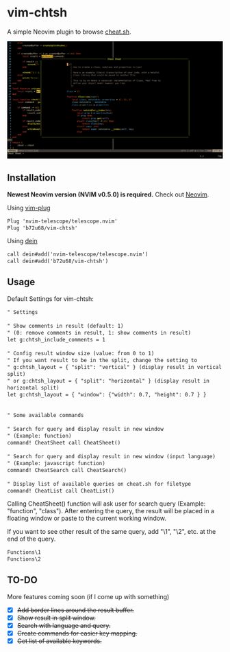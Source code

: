 # vim-chtsh

A simple Neovim plugin to browse [cheat.sh](https://cheat.sh).

![Vim-chtsh Demo](vim-chtsh-demo.png)

## Installation

**Newest Neovim version (NVIM v0.5.0) is required.** Check out [Neovim](https://github.com/neovim/neovim).

Using [vim-plug](https://github.com/junegunn/vim-plug)

```viml
Plug 'nvim-telescope/telescope.nvim'
Plug 'b72u68/vim-chtsh'
```

Using [dein](https://github.com/Shougo/dein.vim)

```viml
call dein#add('nvim-telescope/telescope.nvim')
call dein#add('b72u68/vim-chtsh')
```

## Usage

Default Settings for vim-chtsh:

```viml
" Settings

" Show comments in result (default: 1)
" (0: remove comments in result, 1: show comments in result)
let g:chtsh_include_comments = 1

" Config result window size (value: from 0 to 1)
" If you want result to be in the split, change the setting to
" g:chtsh_layout = { "split": "vertical" } (display result in vertical split)
" or g:chtsh_layout = { "split": "horizontal" } (display result in horizontal split)
let g:chtsh_layout = { "window": {"width": 0.7, "height": 0.7 } }


" Some available commands

" Search for query and display result in new window
" (Example: function)
command! CheatSheet call CheatSheet()

" Search for query and display result in new window (input language)
" (Example: javascript function)
command! CheatSearch call CheatSearch()

" Display list of available queries on cheat.sh for filetype
command! CheatList call CheatList()
```

Calling CheatSheet() function will ask user for search query (Example: "function",
"class"). After entering the query, the result will be placed in a floating window
or paste to the current working window.

If you want to see other result of the same query, add "\1", "\2", etc.
at the end of the query.

```
Functions\1
Functions\2
```

## TO-DO

More features coming soon (if I come up with something)

- [x] ~~Add border lines around the result buffer.~~
- [x] ~~Show result in split window.~~
- [x] ~~Search with language and query.~~
- [x] ~~Create commands for easier key mapping.~~
- [x] ~~Get list of available keywords.~~
